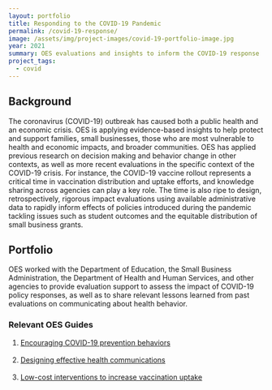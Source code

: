 ```yaml
---
layout: portfolio
title: Responding to the COVID-19 Pandemic
permalink: /covid-19-response/
image: /assets/img/project-images/covid-19-portfolio-image.jpg
year: 2021
summary: OES evaluations and insights to inform the COVID-19 response
project_tags:
  - covid
---
```


## Background
The coronavirus (COVID-19) outbreak has caused both a public health and an economic crisis. OES is applying evidence-based insights to help protect and support families, small businesses, those who are most vulnerable to health and economic impacts, and broader communities.  OES has applied previous research on decision making and behavior change in other contexts, as well as more recent evaluations in the specific context of the COVID-19 crisis. For instance, the COVID-19 vaccine rollout represents a critical time in vaccination distribution and uptake efforts, and knowledge sharing across agencies can play a key role. The time is also ripe to design, retrospectively, rigorous impact evaluations using available administrative data to rapidly inform effects of policies introduced during the pandemic tackling issues such as student outcomes and the equitable distribution of small business grants.

## Portfolio
OES worked with the Department of Education, the Small Business Administration, the Department of Health and Human Services, and other agencies to provide evaluation support to assess the impact of COVID-19 policy responses, as well as to share relevant lessons learned from past evaluations on communicating about health behavior. 

### Relevant OES Guides
1.   <a class="usa-button" href="https://oes.gsa.gov/assets/abstracts/OEScovidinsightssummaryNov2020.pdf">Encouraging COVID-19 prevention behaviors</a>
<br><br>
2.   <a class="usa-button" href="https://oes.gsa.gov/assets/files/oes-health-communications.pdf">Designing effective health communications</a>
<br><br>
3.   <a class="usa-button" href="https://oes.gsa.gov/assets/publications/OES-vaccine-paper-2-page-summary.pdf">Low-cost interventions to increase vaccination uptake</a>
<br><br>
